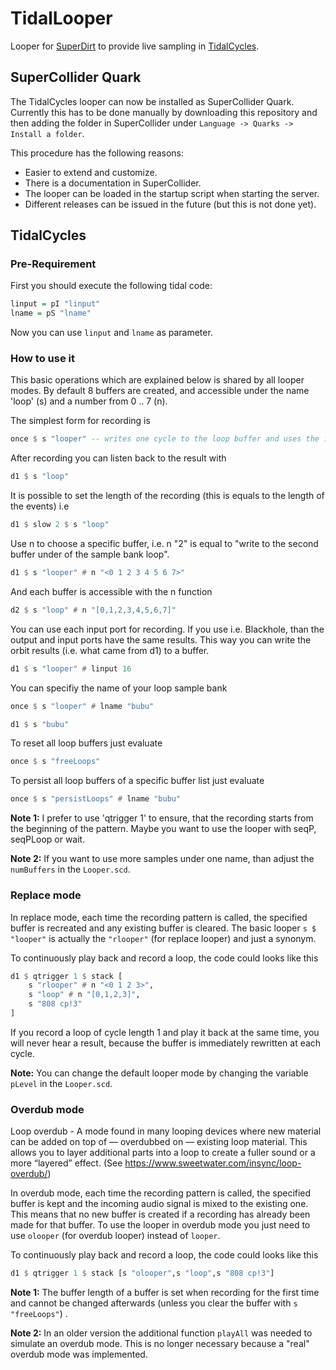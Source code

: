 # TidalLooper
Looper for [SuperDirt](https://github.com/musikinformatik/SuperDirt) to provide live sampling in [TidalCycles](https://github.com/tidalcycles/Tidal).

## SuperCollider Quark

The TidalCycles looper can now be installed as SuperCollider Quark. 
Currently this has to be done manually by downloading this repository and then adding the folder in SuperCollider under `Language -> Quarks -> Install a folder`. 

This procedure has the following reasons:

- Easier to extend and customize. 
- There is a documentation in SuperCollider. 
- The looper can be loaded in the startup script when starting the server.
- Different releases can be issued in the future (but this is not done yet).

## TidalCycles
### Pre-Requirement

First you should execute the following tidal code:

```haskell
linput = pI "linput"
lname = pS "lname"
```

Now you can use `linput` and `lname` as parameter.

### How to use it

This basic operations which are explained below is shared by all looper modes. By default 8 buffers are created, and accessible under the name 'loop' (s) and a number from 0 .. 7 (n).

The simplest form for recording is

```haskell
once $ s "looper" -- writes one cycle to the loop buffer and uses the input port 0 and the sample number 0
```

After recording you can listen back to the result with

```haskell
d1 $ s "loop"
```

It is possible to set the length of the recording (this is equals to the length of the events) i.e

```haskell
d1 $ slow 2 $ s "loop"
```

Use n to choose a specific buffer, i.e. n "2" is equal to "write to the second buffer under of the sample bank loop".

```haskell
d1 $ s "looper" # n "<0 1 2 3 4 5 6 7>"
```

And each buffer is accessible with the n function

```haskell
d2 $ s "loop" # n "[0,1,2,3,4,5,6,7]"
```

You can use each input port for recording. If you use i.e. Blackhole, than the output and input ports have the same results. This way you can write the orbit results (i.e. what came from d1) to a buffer.

```haskell
d1 $ s "looper" # linput 16
```

You can specifiy the name of your loop sample bank

``` haskell
once $ s "looper" # lname "bubu"

d1 $ s "bubu"
```

To reset all loop buffers just evaluate

```haskell
once $ s "freeLoops"
```

To persist all loop buffers of a specific buffer list just evaluate

```haskell
once $ s "persistLoops" # lname "bubu"
```

**Note 1:** I prefer to use 'qtrigger 1' to ensure, that the recording starts from the beginning of the pattern.
Maybe you want to use the looper with seqP, seqPLoop or wait.

**Note 2:** If you want to use more samples under one name, than adjust the `numBuffers` in the `Looper.scd`.

### Replace mode

In replace mode, each time the recording pattern is called, the specified buffer is recreated and any existing buffer is cleared. The basic looper `s $ "looper"` is actually the `"rlooper"` (for replace looper) and just a synonym. 

To continuously play back and record a loop, the code could looks like this

```haskell
d1 $ qtrigger 1 $ stack [
    s "rlooper" # n "<0 1 2 3>",
    s "loop" # n "[0,1,2,3]",
    s "808 cp!3"
]
```

If you record a loop of cycle length 1 and play it back at the same time, you will never hear a result, because the buffer is immediately rewritten at each cycle.

**Note:** You can change the default looper mode by changing the variable `pLevel` in the `Looper.scd`.

### Overdub mode

Loop overdub - A  mode found in many looping devices where new material can be added on top of — overdubbed on — existing loop material. This allows you to layer additional parts into a loop to create a fuller sound or a more “layered” effect. (See https://www.sweetwater.com/insync/loop-overdub/)

In overdub mode, each time the recording pattern is called, the specified buffer is kept and the incoming audio signal is mixed to the existing one. This means that no new buffer is created if a recording has already been made for that buffer. To use the looper in overdub mode you just need to use `olooper` (for overdub looper) instead of `looper`.

To continuously play back and record a loop, the code could looks like this

```haskell
d1 $ qtrigger 1 $ stack [s "olooper",s "loop",s "808 cp!3"] 
```

**Note 1:** The buffer length of a buffer is set when recording for the first time and cannot be changed afterwards (unless you clear the buffer with `s "freeLoops"`) .

**Note 2:** In an older version the additional function `playAll` was needed to simulate an overdub mode. This is no longer necessary because a "real" overdub mode was implemented.



